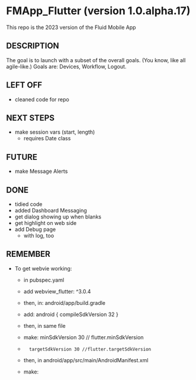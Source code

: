 # FMApp_Flutter (version 1.0.alpha.17)
This repo is the 2023 version of the Fluid Mobile App

## DESCRIPTION
The goal is to launch with a subset of the overall goals. (You know, like all agile-like.) Goals are: Devices, Workflow, Logout.

## LEFT OFF
* cleaned code for repo

## NEXT STEPS 
  * make session vars (start, length)
    + requires Date class

## FUTURE
  * make Message Alerts

## DONE
  * tidied code
  * added Dashboard Messaging
  * get dialog showing up when blanks
  * get highlight on web side
  * add Debug page
    + with log, too

## REMEMBER
* To get webvie working:
    + in pubspec.yaml
    + add webview_flutter: ^3.0.4
    
    + then, in: android/app/build.gradle
    + add: android { compileSdkVersion 32 }
    + then, in same file
    + make: minSdkVersion 30 // flutter.minSdkVersion
    +       targetSdkVersion 30 //flutter.targetSdkVersion

    + then, in android/app/src/main/AndroidManifest.xml
    + make: <uses-permission android:name="android.permission.INTERNET"/>   

